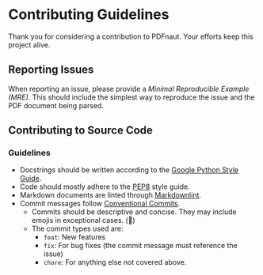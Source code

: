 # Contributing Guidelines

Thank you for considering a contribution to PDFnaut. Your efforts keep this project alive.

## Reporting Issues

When reporting an issue, please provide a *Minimal Reproducible Example (MRE)*. This should include the simplest way to reproduce the issue and the PDF document being parsed.

## Contributing to Source Code

### Guidelines

- Docstrings should be written according to the [Google Python Style Guide](https://google.github.io/styleguide/pyguide.html#docstrings).
- Code should mostly adhere to the [PEP8](https://www.python.org/dev/peps/pep-0008/) style guide.
- Markdown documents are linted through [Markdownlint](https://github.com/DavidAnson/markdownlint).
- Commit messages follow [Conventional Commits](https://www.conventionalcommits.org/en/v1.0.0/).
  - Commits should be descriptive and concise. They may include emojis in exceptional cases. (:tada:)
  - The commit types used are:  
    - `feat`: New features
    - `fix`: For bug fixes (the commit message must reference the issue)
    - `chore`: For anything else not covered above.
